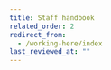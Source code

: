 ```yaml
---
title: Staff handbook
related_order: 2
redirect_from:
  - /working-here/index
last_reviewed_at: ""
---
```

